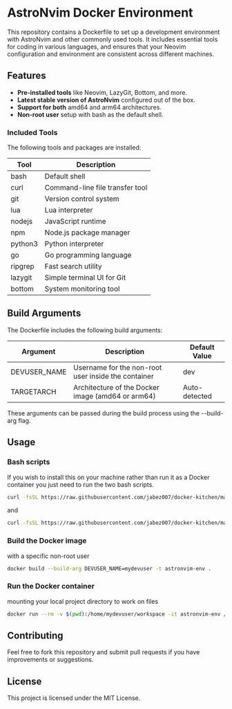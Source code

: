 # AstroNvim Docker Environment

This repository contains a Dockerfile to set up a development environment with AstroNvim and other commonly used tools.
It includes essential tools for coding in various languages, and ensures that your Neovim configuration and environment are consistent across different machines.

## Features

- **Pre-installed tools** like Neovim, LazyGit, Bottom, and more.
- **Latest stable version of AstroNvim** configured out of the box.
- **Support for both** amd64 and arm64 architectures.
- **Non-root user** setup with bash as the default shell.

### Included Tools

The following tools and packages are installed:

| Tool    | Description                     |
| ------- | ------------------------------- |
| bash    | Default shell                   |
| curl    | Command-line file transfer tool |
| git     | Version control system          |
| lua     | Lua interpreter                 |
| nodejs  | JavaScript runtime              |
| npm     | Node.js package manager         |
| python3 | Python interpreter              |
| go      | Go programming language         |
| ripgrep | Fast search utility             |
| lazygit | Simple terminal UI for Git      |
| bottom  | System monitoring tool          |

## Build Arguments

The Dockerfile includes the following build arguments:

| Argument     | Description                                         | Default Value |
| ------------ | --------------------------------------------------- | ------------- |
| DEVUSER_NAME | Username for the non-root user inside the container | dev           |
| TARGETARCH   | Architecture of the Docker image (amd64 or arm64)   | Auto-detected |

These arguments can be passed during the build process using the --build-arg flag.

## Usage

### Bash scripts

If you wish to install this on your machine rather than run it as a Docker container
you just need to run the two bash scripts.

```bash
curl -fsSL https://raw.githubusercontent.com/jabez007/docker-kitchen/master/astro-nvim/install.sh | sudo bash
```

and

```bash
curl -fsSL https://raw.githubusercontent.com/jabez007/docker-kitchen/master/astro-nvim/setup.sh | bash
```

### Build the Docker image

with a specific non-root user

```bash
docker build --build-arg DEVUSER_NAME=mydevuser -t astronvim-env .
```

### Run the Docker container

mounting your local project directory to work on files

```bash
docker run --rm -v $(pwd):/home/mydevuser/workspace -it astronvim-env /home/mydevuser/workspace
```

## Contributing

Feel free to fork this repository and submit pull requests if you have improvements or suggestions.

## License

This project is licensed under the MIT License.
